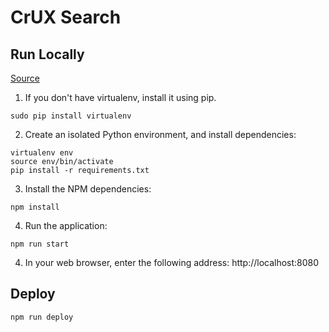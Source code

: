 # CrUX Search

## Run Locally

[Source](https://cloud.google.com/appengine/docs/flexible/python/quickstart)

1. If you don't have virtualenv, install it using pip.

```
sudo pip install virtualenv
```

2. Create an isolated Python environment, and install dependencies:

```
virtualenv env
source env/bin/activate
pip install -r requirements.txt
```

3. Install the NPM dependencies:

```
npm install
```

4. Run the application:

```
npm run start
```

4. In your web browser, enter the following address: http://localhost:8080

## Deploy

```
npm run deploy
```
